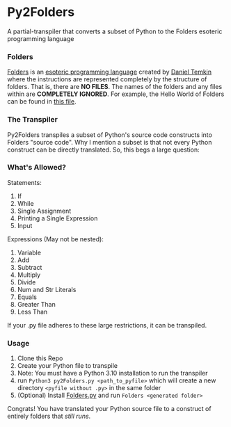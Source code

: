 # Py2Folders
A partial-transpiler that converts a subset of Python to the Folders esoteric programming language

### Folders
[Folders](https://danieltemkin.com/Esolangs/Folders/) is an [esoteric programming language](https://esolangs.org/wiki/Esoteric_programming_language) created by [Daniel Temkin](https://danieltemkin.com/) where the instructions are represented completely by the structure of folders. That is, there are **NO FILES**. The names of the folders and any files within are **COMPLETELY IGNORED**. For example, the Hello World of Folders can be found in [this file](https://github.com/DanielRJohnson/Py2Folders/blob/main/hello_world_structure.txt).

### The Transpiler
Py2Folders transpiles a subset of Python's source code constructs into Folders "source code". Why I mention a subset is that not every Python construct can be directly translated. So, this begs a large question:

### What's Allowed?
Statements:
1. If
2. While
3. Single Assignment
4. Printing a Single Expression
5. Input

Expressions (May not be nested):
1. Variable
2. Add
3. Subtract
4. Multiply
5. Divide
6. Num and Str Literals
7. Equals
8. Greater Than
9. Less Than

If your .py file adheres to these large restrictions, it can be transpiled.

### Usage
1. Clone this Repo
2. Create your Python file to transpile
3. Note: You must have a Python 3.10 installation to run the transpiler
4. run `Python3 py2Folders.py <path_to_pyfile>` which will create a new directory `<pyfile without .py>` in the same folder
5. (Optional) Install [Folders.py](https://github.com/SinaKhalili/Folders.py) and run `Folders <generated folder>`

Congrats! You have translated your Python source file to a construct of entirely folders that *still runs*.
